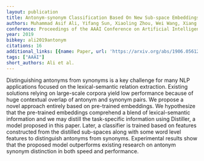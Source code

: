 ```yaml
---
layout: publication
title: Antonym-synonym Classification Based On New Sub-space Embeddings
authors: Muhammad Asif Ali, Yifang Sun, Xiaoling Zhou, Wei Wang, Xiang Zhao
conference: Proceedings of the AAAI Conference on Artificial Intelligence
year: 2019
bibkey: ali2019antonym
citations: 16
additional_links: [{name: Paper, url: 'https://arxiv.org/abs/1906.05612'}]
tags: ["AAAI"]
short_authors: Ali et al.
---
```

Distinguishing antonyms from synonyms is a key challenge for many NLP
applications focused on the lexical-semantic relation extraction. Existing
solutions relying on large-scale corpora yield low performance because of huge
contextual overlap of antonym and synonym pairs. We propose a novel approach
entirely based on pre-trained embeddings. We hypothesize that the pre-trained
embeddings comprehend a blend of lexical-semantic information and we may
distill the task-specific information using Distiller, a model proposed in this
paper. Later, a classifier is trained based on features constructed from the
distilled sub-spaces along with some word level features to distinguish
antonyms from synonyms. Experimental results show that the proposed model
outperforms existing research on antonym synonym distinction in both speed and
performance.